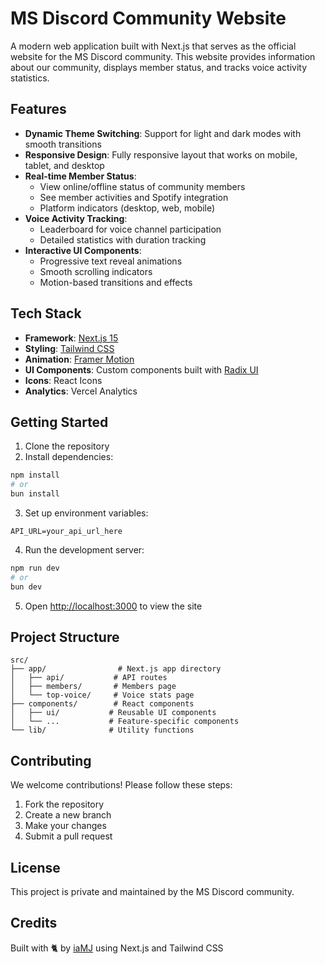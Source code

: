 # MS Discord Community Website

A modern web application built with Next.js that serves as the official website for the MS Discord community. This website provides information about our community, displays member status, and tracks voice activity statistics.

## Features

- **Dynamic Theme Switching**: Support for light and dark modes with smooth transitions
- **Responsive Design**: Fully responsive layout that works on mobile, tablet, and desktop
- **Real-time Member Status**: 
  - View online/offline status of community members
  - See member activities and Spotify integration
  - Platform indicators (desktop, web, mobile)
- **Voice Activity Tracking**:
  - Leaderboard for voice channel participation
  - Detailed statistics with duration tracking
- **Interactive UI Components**:
  - Progressive text reveal animations
  - Smooth scrolling indicators
  - Motion-based transitions and effects

## Tech Stack

- **Framework**: [Next.js 15](https://nextjs.org/)
- **Styling**: [Tailwind CSS](https://tailwindcss.com)
- **Animation**: [Framer Motion](https://www.framer.com/motion/)
- **UI Components**: Custom components built with [Radix UI](https://www.radix-ui.com/)
- **Icons**: React Icons
- **Analytics**: Vercel Analytics

## Getting Started

1. Clone the repository
2. Install dependencies:
```bash
npm install
# or
bun install
```

3. Set up environment variables:
```env
API_URL=your_api_url_here
```

4. Run the development server:
```bash
npm run dev
# or
bun dev
```

5. Open [http://localhost:3000](http://localhost:3000) to view the site

## Project Structure

```
src/
├── app/                # Next.js app directory
│   ├── api/           # API routes
│   ├── members/       # Members page
│   └── top-voice/     # Voice stats page
├── components/        # React components
│   ├── ui/           # Reusable UI components
│   └── ...           # Feature-specific components
└── lib/              # Utility functions
```

## Contributing

We welcome contributions! Please follow these steps:

1. Fork the repository
2. Create a new branch
3. Make your changes
4. Submit a pull request

## License

This project is private and maintained by the MS Discord community.

## Credits

Built with 🐈 by [iaMJ](https://github.com/idMJA) using Next.js and Tailwind CSS
